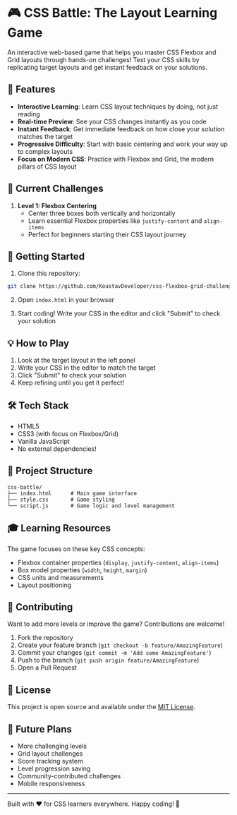 # 🎮 CSS Battle: The Layout Learning Game

An interactive web-based game that helps you master CSS Flexbox and Grid layouts through hands-on challenges! Test your CSS skills by replicating target layouts and get instant feedback on your solutions.


## 🌟 Features

- **Interactive Learning**: Learn CSS layout techniques by doing, not just reading
- **Real-time Preview**: See your CSS changes instantly as you code
- **Instant Feedback**: Get immediate feedback on how close your solution matches the target
- **Progressive Difficulty**: Start with basic centering and work your way up to complex layouts
- **Focus on Modern CSS**: Practice with Flexbox and Grid, the modern pillars of CSS layout

## 🎯 Current Challenges

1. **Level 1: Flexbox Centering**
   - Center three boxes both vertically and horizontally
   - Learn essential Flexbox properties like `justify-content` and `align-items`
   - Perfect for beginners starting their CSS layout journey

## 🚀 Getting Started

1. Clone this repository:
```bash
git clone https://github.com/KoustavDeveloper/css-flexbox-grid-challenge.git
```

2. Open `index.html` in your browser

3. Start coding! Write your CSS in the editor and click "Submit" to check your solution

## 💡 How to Play

1. Look at the target layout in the left panel
2. Write your CSS in the editor to match the target
3. Click "Submit" to check your solution
4. Keep refining until you get it perfect!

## 🛠️ Tech Stack

- HTML5
- CSS3 (with focus on Flexbox/Grid)
- Vanilla JavaScript
- No external dependencies!

## 📝 Project Structure

```
css-battle/
├── index.html      # Main game interface
├── style.css       # Game styling
└── script.js       # Game logic and level management
```

## 🎓 Learning Resources

The game focuses on these key CSS concepts:
- Flexbox container properties (`display`, `justify-content`, `align-items`)
- Box model properties (`width`, `height`, `margin`)
- CSS units and measurements
- Layout positioning

## 🤝 Contributing

Want to add more levels or improve the game? Contributions are welcome!

1. Fork the repository
2. Create your feature branch (`git checkout -b feature/AmazingFeature`)
3. Commit your changes (`git commit -m 'Add some AmazingFeature'`)
4. Push to the branch (`git push origin feature/AmazingFeature`)
5. Open a Pull Request

## 📜 License

This project is open source and available under the [MIT License](LICENSE).

## 🎨 Future Plans

- More challenging levels
- Grid layout challenges
- Score tracking system
- Level progression saving
- Community-contributed challenges
- Mobile responsiveness

---

Built with ❤️ for CSS learners everywhere. Happy coding! 🚀
